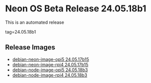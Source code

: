 # Neon OS Beta Release 24.05.18b1
This is an automated release

tag=24.05.18b1

## Release Images
- [debian-neon-image-opi5 24.05.17b15](https://2222.us/app/files/neon_images/core/opi5/dev/debian-neon-image-opi5_2024-05-17_21_12.img.xz)
- [debian-neon-image-rpi4 24.05.17b15](https://2222.us/app/files/neon_images/core/rpi4/dev/debian-neon-image-rpi4_2024-05-17_21_12.img.xz)
- [debian-node-image-opi5 24.05.18b3](https://2222.us/app/files/neon_images/node/opi5/dev/debian-node-image-opi5_2024-05-18_00_09.img.xz)
- [debian-node-image-rpi4 24.05.18b3](https://2222.us/app/files/neon_images/node/rpi4/dev/debian-node-image-rpi4_2024-05-18_00_09.img.xz)
